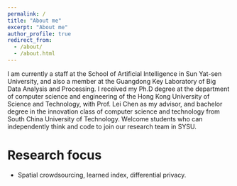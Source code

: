 ```yaml
---
permalink: /
title: "About me"
excerpt: "About me"
author_profile: true
redirect_from: 
  - /about/
  - /about.html
---
```


I am currently a staff at the School of Artificial Intelligence in Sun Yat-sen University, and also a member at the Guangdong Key Laboratory of Big Data Analysis and Processing. I received my Ph.D degree at the department of computer science and engineering of the Hong Kong University of Science and Technology, with Prof. Lei Chen as my advisor, and bachelor degree in the innovation class of computer science and technology from South China University of Technology. Welcome students who can independently think and code to join our research team in SYSU.

Research focus  
======
- Spatial crowdsourcing, learned index, differential privacy.

